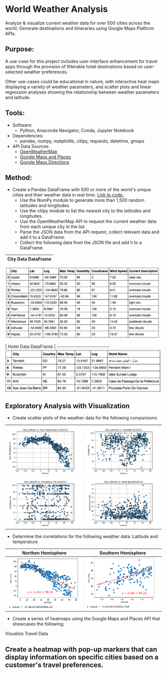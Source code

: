 # World Weather Analysis
Analyze & visualize current weather data for over 500 cities across the world. Generate destinations and itineraries using Google Maps Platform APIs. 

## Purpose: 
A use-case for this project includes user-interface enhancement for travel apps through the provision of filterable hotel destinations based on user-selected weather preferences. 

Other use-cases could be educational in nature, with interactive heat maps displaying a variety of weather parameters, and scatter plots and linear regression analyses showing the relationship between weather parameters and latitude. 

## Tools: 
- Software: 
  - Python, Anaconda Navigator, Conda, Jupyter Notebook 
- Dependencies: 
  - pandas, numpy, matplotlib, citipy, requests, datetime, gmaps 
- API Data Sources: 
  -    [OpenWeatherMap](https://openweathermap.org/current) 
  -    [Google Maps and Places](https://developers.google.com/maps/documentation/places/web-service/search) 
  -    [Google Maps Directions](https://developers.google.com/maps/documentation/directions/overview)

## Method: 

- Create a Pandas DataFrame with 500 or more of the world's unique cities and their weather data in real time. [Link to code.](https://github.com/npvandyke/World_Weather_Analysis/blob/main/Weather_Database/Weather_Database.ipynb). 
  - Use the NumPy module to generate more than 1,500 random latitudes and longitudes.
  - Use the citipy module to list the nearest city to the latitudes and longitudes.
  - Use the OpenWeatherMap API to request the current weather data from each unique city in the list.
  - Parse the JSON data from the API request, collect relevant data and add it to a DataFrame.
  - Collect the following data from the JSON file and add it to a DataFrame:

| City Data DataFrame | 
:-------------------------:|
![city_data_df](weather_data/city_data_df.png)  


| Hotel Data DataFrame |
:-------------------------:
![hotels_df](weather_data/hotels_df.png)

## Exploratory Analysis with Visualization

- Create scatter plots of the weather data for the following comparisons:

|                          |                           |
:-------------------------:|:-------------------------:
![Lat_vs_Max_Temp](weather_data/Fig1.png) | ![Lat vs Humidity](weather_data/Fig2.png)
![Lat vs Cloudiness](weather_data/Fig3.png) | ![Lat vs Wind Speed](weather_data/Fig4.png)


- Determine the correlations for the following weather data:
Latitude and temperature

|  Northen Hemisphere | Southern Hemisphere |
:-------------------------:|:-------------------------:
![Lat_vs_Max_Temp](weather_data/temp_northern.png) | ![Lat vs Humidity](weather_data/temp_southern.png)


- Create a series of heatmaps using the Google Maps and Places API that showcases the following:

Visualize Travel Data

## Create a heatmap with pop-up markers that can display information on specific cities based on a customer's travel preferences. 
